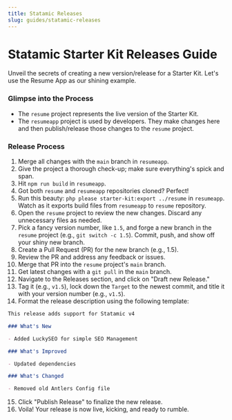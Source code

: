 ```yaml
---
title: Statamic Releases
slug: guides/statamic-releases
---
```


# Statamic Starter Kit Releases Guide

Unveil the secrets of creating a new version/release for a Starter Kit. Let's use the Resume App as our shining example.

### Glimpse into the Process

- The `resume` project represents the live version of the Starter Kit.
- The `resumeapp` project is used by developers. They make changes here and then publish/release those changes to the `resume` project.

### Release Process

1. Merge all changes with the `main` branch in `resumeapp`.
2. Give the project a thorough check-up; make sure everything's spick and span.
3. Hit `npm run build` in `resumeapp`.
4. Got both `resume` and `resumeapp` repositories cloned? Perfect!
5. Run this beauty: `php please starter-kit:export ../resume` in `resumeapp`. Watch as it exports build files from `resumeapp` to `resume` repository.
6. Open the `resume` project to review the new changes. Discard any unnecessary files as needed.
7. Pick a fancy version number, like `1.5`, and forge a new branch in the `resume` project (e.g., `git switch -c 1.5`). Commit, push, and show off your shiny new branch.
8. Create a Pull Request (PR) for the new branch (e.g., 1.5).
9. Review the PR and address any feedback or issues.
10. Merge that PR into the `resume` project's `main` branch.
11. Get latest changes with a `git pull` in the `main` branch.
12. Navigate to the Releases section, and click on "Draft new Release."
13. Tag it (e.g., `v1.5`), lock down the `Target` to the newest commit, and title it with your version number (e.g., `v1.5`).
14. Format the release description using the following template:

```md
This release adds support for Statamic v4

### What's New

- Added LuckySEO for simple SEO Management

### What's Improved

- Updated dependencies

### What's Changed

- Removed old Antlers Config file
```

15. Click "Publish Release" to finalize the new release.
16. Voila! Your release is now live, kicking, and ready to rumble.
